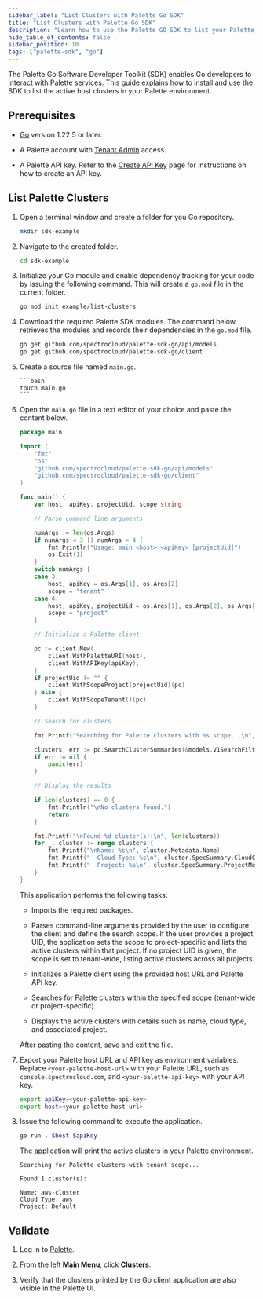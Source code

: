 ```yaml
---
sidebar_label: "List Clusters with Palette Go SDK"
title: "List Clusters with Palette Go SDK"
description: "Learn how to use the Palette GO SDK to list your Palette host clusters."
hide_table_of_contents: false
sidebar_position: 10
tags: ["palette-sdk", "go"]
---
```


The Palette Go Software Developer Toolkit (SDK) enables Go developers to interact with Palette services. This guide
explains how to install and use the SDK to list the active host clusters in your Palette environment.

## Prerequisites

- [Go](https://go.dev/doc/install) version 1.22.5 or later.

- A Palette account with [Tenant Admin](../../tenant-settings/tenant-settings.md) access.

- A Palette API key. Refer to the [Create API Key](../../user-management/authentication/api-key/create-api-key.md) page
  for instructions on how to create an API key.

## List Palette Clusters

1.  Open a terminal window and create a folder for you Go repository.

    ```bash
    mkdir sdk-example
    ```

2.  Navigate to the created folder.

    ```bash
    cd sdk-example
    ```

3.  Initialize your Go module and enable dependency tracking for your code by issuing the following command. This will
    create a `go.mod` file in the current folder.

    ```bash
    go mod init example/list-clusters
    ```

4.  Download the required Palette SDK modules. The command below retrieves the modules and records their dependencies in
    the `go.mod` file.

    ```bash
    go get github.com/spectrocloud/palette-sdk-go/api/models
    go get github.com/spectrocloud/palette-sdk-go/client
    ```

5.  Create a source file named `main.go`.

        ```bash
        touch main.go
        ```

6.  Open the `main.go` file in a text editor of your choice and paste the content below.

    ```go
    package main

    import (
        "fmt"
        "os"
        "github.com/spectrocloud/palette-sdk-go/api/models"
        "github.com/spectrocloud/palette-sdk-go/client"
    )

    func main() {
        var host, apiKey, projectUid, scope string

        // Parse command line arguments

        numArgs := len(os.Args)
        if numArgs < 3 || numArgs > 4 {
            fmt.Println("Usage: main <host> <apiKey> [projectUid]")
            os.Exit(1)
        }
        switch numArgs {
        case 3:
            host, apiKey = os.Args[1], os.Args[2]
            scope = "tenant"
        case 4:
            host, apiKey, projectUid = os.Args[1], os.Args[2], os.Args[3]
            scope = "project"
        }

        // Initialize a Palette client

        pc := client.New(
            client.WithPaletteURI(host),
            client.WithAPIKey(apiKey),
        )
        if projectUid != "" {
            client.WithScopeProject(projectUid)(pc)
        } else {
            client.WithScopeTenant()(pc)
        }

        // Search for clusters

        fmt.Printf("Searching for Palette clusters with %s scope...\n", scope)

        clusters, err := pc.SearchClusterSummaries(&models.V1SearchFilterSpec{}, []*models.V1SearchFilterSortSpec{})
        if err != nil {
            panic(err)
        }

        // Display the results

        if len(clusters) == 0 {
            fmt.Println("\nNo clusters found.")
            return
        }

        fmt.Printf("\nFound %d cluster(s):\n", len(clusters))
        for _, cluster := range clusters {
            fmt.Printf("\nName: %s\n", cluster.Metadata.Name)
            fmt.Printf("  Cloud Type: %s\n", cluster.SpecSummary.CloudConfig.CloudType)
            fmt.Printf("  Project: %s\n", cluster.SpecSummary.ProjectMeta.Name)
        }
    }
    ```

    This application performs the following tasks:

    - Imports the required packages.

    - Parses command-line arguments provided by the user to configure the client and define the search scope. If the
      user provides a project UID, the application sets the scope to project-specific and lists the active clusters
      within that project. If no project UID is given, the scope is set to tenant-wide, listing active clusters across
      all projects.

    - Initializes a Palette client using the provided host URL and Palette API key.

    - Searches for Palette clusters within the specified scope (tenant-wide or project-specific).

    - Displays the active clusters with details such as name, cloud type, and associated project.

    After pasting the content, save and exit the file.

7.  Export your Palette host URL and API key as environment variables. Replace `<your-palette-host-url>` with your
    Palette URL, such as `console.spectrocloud.com`, and `<your-palette-api-key>` with your API key.

    ```bash
    export apiKey=<your-palette-api-key>
    export host=<your-palette-host-url>
    ```

8.  Issue the following command to execute the application.

    ```bash
    go run . $host $apiKey
    ```

    The application will print the active clusters in your Palette environment.

    ```text hideClipboard
    Searching for Palette clusters with tenant scope...

    Found 1 cluster(s):

    Name: aws-cluster
    Cloud Type: aws
    Project: Default
    ```

## Validate

1. Log in to [Palette](https://console.spectrocloud.com/).

2. From the left **Main Menu**, click **Clusters**.

3. Verify that the clusters printed by the Go client application are also visible in the Palette UI.
